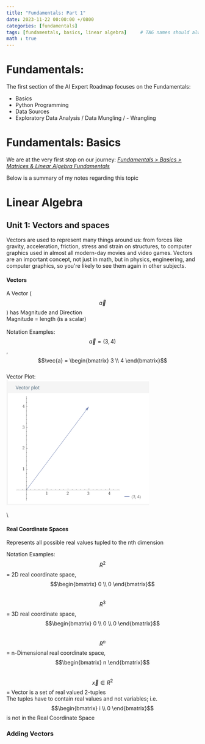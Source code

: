 ```yaml
---
title: "Fundamentals: Part 1"
date: 2023-11-22 00:00:00 +/0800
categories: [fundamentals]
tags: [fundamentals, basics, linear algebra]     # TAG names should always be lowercase
math : true
---
```


# Fundamentals:
The first section of the AI Expert Roadmap focuses on the Fundamentals:
- Basics
- Python Programming
- Data Sources
- Exploratory Data Analysis / Data Mungling / - Wrangling


# Fundamentals: Basics
We are at the very first stop on our journey: [_Fundamentals > Basics > Matrices & Linear Algebra Fundamentals_](https://www.khanacademy.org/math/linear-algebra)

Below is a summary of my notes regarding this topic

# Linear Algebra
## Unit 1: Vectors and spaces

Vectors are used to represent many things around us: from forces like gravity, acceleration, friction, stress and strain on structures, to computer graphics used in almost all modern-day movies and video games. Vectors are an important concept, not just in math, but in physics, engineering, and computer graphics, so you're likely to see them again in other subjects.

#### Vectors
A Vector ($$\vec{a}$$) has Magnitude and Direction\
  Magnitude = length (is a scalar)\
\
Notation Examples:\
$$\vec{a} = (3, 4)$$,  $$\vec{a} = \begin{bmatrix} 3 \\ 4 \end{bmatrix}$$
\
Vector Plot:\
![Vector Example](/assets/img/2023-11-22-fundamentals-part1/Vector1.png)

\
#### Real Coordinate Spaces
Represents all possible real values tupled to the nth dimension

Notation Examples:\
$$R^2$$ = 2D real coordinate space, $$\begin{bmatrix} 0 \\ 0 \end{bmatrix}$$
\
$$R^3$$ = 3D real coordinate space, $$\begin{bmatrix} 0 \\ 0 \\ 0 \end{bmatrix}$$
\
$$R^n$$ = n-Dimensional real coordinate space, $$\begin{bmatrix} n \end{bmatrix}$$
\
$$\vec{x} \in R^2$$ = Vector is a set of real valued 2-tuples\
The tuples have to contain real values and not variables; i.e. $$\begin{bmatrix} i \\ 0 \end{bmatrix}$$ is not in the Real Coordinate Space

### Adding Vectors

